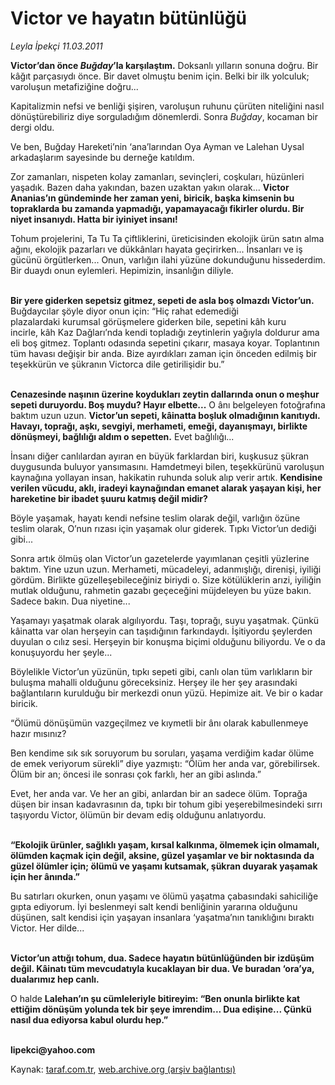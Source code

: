 # Victor ve hayatın bütünlüğü

*Leyla İpekçi 11.03.2011*

<div class="yazi"><p><b>Victor’dan önce <i>Buğday</i>’la karşılaştım.</b> Doksanlı yılların sonuna doğru. Bir kâğıt parçasıydı önce. Bir davet olmuştu benim için. Belki bir ilk yolculuk; varoluşun metafiziğine doğru... </p>
<p>Kapitalizmin nefsi ve benliği şişiren, varoluşun ruhunu çürüten niteliğini nasıl dönüştürebiliriz diye sorguladığım dönemlerdi. Sonra <i>Buğday</i>, kocaman bir dergi oldu. </p>
<p>Ve ben, Buğday Hareketi’nin ‘ana’larından Oya Ayman ve Lalehan Uysal arkadaşlarım sayesinde bu derneğe katıldım. </p>
<p>Zor zamanları, nispeten kolay zamanları, sevinçleri, coşkuları, hüzünleri yaşadık. Bazen daha yakından, bazen uzaktan yakın olarak... <b>Victor Ananias’ın gündeminde her zaman yeni, biricik, başka kimsenin bu topraklarda bu zamanda yapmadığı, yapamayacağı fikirler olurdu. Bir niyet insanıydı. Hatta bir iyiniyet insanı!</b> </p>
<p>Tohum projelerini, Ta Tu Ta çiftliklerini, üreticisinden ekolojik ürün satın alma ağını, ekolojik pazarları ve dükkânları hayata geçirirken... İnsanları ve iş gücünü örgütlerken... Onun, varlığın ilahi yüzüne dokunduğunu hissederdim. Bir duaydı onun eylemleri. Hepimizin, insanlığın diliyle.</p>
<p><b><br/>Bir yere giderken sepetsiz gitmez, sepeti de asla boş olmazdı Victor’un.</b> Buğdaycılar şöyle diyor onun için: “Hiç rahat edemediği plazalardaki kurumsal görüşmelere giderken bile, sepetini kâh kuru incirle, kâh Kaz Dağları’nda kendi topladığı zeytinlerin yağıyla doldurur ama eli boş gitmez. Toplantı odasında sepetini çıkarır, masaya koyar. Toplantının tüm havası değişir bir anda. Bize ayırdıkları zaman için önceden edilmiş bir teşekkürün ve şükranın Victorca dile getirilişidir bu.”</p>
<p><b><br/>Cenazesinde naşının üzerine koydukları zeytin dallarında onun o meşhur sepeti duruyordu. Boş muydu? Hayır elbette...</b> O ânı belgeleyen fotoğrafına baktım uzun uzun. <b>Victor’un sepeti, kâinatta boşluk olmadığının kanıtıydı. Havayı, toprağı, aşkı, sevgiyi, merhameti, emeği, dayanışmayı, birlikte dönüşmeyi, bağlılığı aldım o sepetten.</b> Evet bağlılığı...</p>
<p>İnsanı diğer canlılardan ayıran en büyük farklardan biri, kuşkusuz şükran duygusunda buluyor yansımasını. Hamdetmeyi bilen, teşekkürünü varoluşun kaynağına yollayan insan, hakikatin ruhunda soluk alıp verir artık. <b>Kendisine verilen vücudu, aklı, iradeyi kaynağından emanet alarak yaşayan kişi, her hareketine bir ibadet şuuru katmış değil midir?</b> </p>
<p>Böyle yaşamak, hayatı kendi nefsine teslim olarak değil, varlığın özüne teslim olarak, O’nun rızası için yaşamak olur giderek. Tıpkı Victor’un dediği gibi...</p>
<p>Sonra artık ölmüş olan Victor’un gazetelerde yayımlanan çeşitli yüzlerine baktım. Yine uzun uzun. Merhameti, mücadeleyi, adanmışlığı, direnişi, iyiliği gördüm. Birlikte güzelleşebileceğiniz biriydi o. Size kötülüklerin arızi, iyiliğin mutlak olduğunu, rahmetin gazabı geçeceğini müjdeleyen bu yüze bakın. Sadece bakın. Dua niyetine...</p>
<p>Yaşamayı yaşatmak olarak algılıyordu. Taşı, toprağı, suyu yaşatmak. Çünkü kâinatta var olan herşeyin can taşıdığının farkındaydı. İşitiyordu şeylerden duyulan o cılız sesi. Herşeyin bir konuşma biçimi olduğunu biliyordu. Ve o da konuşuyordu her şeyle... </p>
<p>Böylelikle Victor’un yüzünün, tıpkı sepeti gibi, canlı olan tüm varlıkların bir buluşma mahalli olduğunu göreceksiniz. Herşey ile her şey arasındaki bağlantıların kurulduğu bir merkezdi onun yüzü. Hepimize ait. Ve bir o kadar biricik.</p>
<p>“Ölümü dönüşümün vazgeçilmez ve kıymetli bir ânı olarak kabullenmeye hazır mısınız?</p>
<p>Ben kendime sık sık soruyorum bu soruları, yaşama verdiğim kadar ölüme de emek veriyorum sürekli” diye yazmıştı: “Ölüm her anda var, görebilirsek. Ölüm bir an; öncesi ile sonrası çok farklı, her an gibi aslında.” </p>
<p>Evet, her anda var. Ve her an gibi, anlardan bir an sadece ölüm. Toprağa düşen bir insan kadavrasının da, tıpkı bir tohum gibi yeşerebilmesindeki sırrı taşıyordu Victor, ölümün bir devam ediş olduğunu anlatıyordu.</p>
<p><b><br/>“Ekolojik ürünler, sağlıklı yaşam, kırsal kalkınma, ölmemek için olmamalı, ölümden kaçmak için değil, aksine, güzel yaşamlar ve bir noktasında da güzel ölümler için; ölümü ve yaşamı kutsamak, şükran duyarak yaşamak için her ânında.”</b></p>
<p>Bu satırları okurken, onun yaşamı ve ölümü yaşatma çabasındaki sahiciliğe gıpta ediyorum. İyi beslenmeyi salt kendi benliğinin yararına olduğunu düşünen, salt kendisi için yaşayan insanlara ‘yaşatma’nın tanıklığını bıraktı Victor. Her dilde...</p>
<p><b><br/>Victor’un attığı tohum, dua. Sadece hayatın bütünlüğünden bir izdüşüm değil. Kâinatı tüm mevcudatıyla kucaklayan bir dua. Ve buradan ‘ora’ya, dualarımız hep canlı. </b></p>
<p>O halde <b>Lalehan’ın şu cümleleriyle bitireyim: “Ben onunla birlikte kat ettiğim dönüşüm yolunda tek bir şeye imrendim... Dua edişine... Çünkü nasıl dua ediyorsa kabul olurdu hep.”</b></p>
<p><b><br/>lipekci@yahoo.com</b></p>
</div>

Kaynak: [taraf.com.tr](http://www.taraf.com.tr:80/leyla-ipekci/makale-victor-ve-hayatin-butunlugu.htm), [web.archive.org (arşiv bağlantısı)](http://web.archive.org/web/20131222103738/http://www.taraf.com.tr:80/leyla-ipekci/makale-victor-ve-hayatin-butunlugu.htm)
